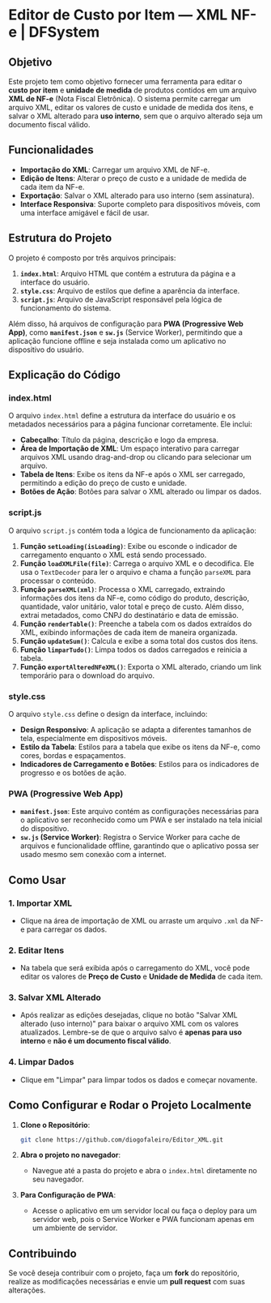 
# Editor de Custo por Item — XML NF-e | DFSystem

## Objetivo
Este projeto tem como objetivo fornecer uma ferramenta para editar o **custo por item** e **unidade de medida** de produtos contidos em um arquivo **XML de NF-e** (Nota Fiscal Eletrônica). O sistema permite carregar um arquivo XML, editar os valores de custo e unidade de medida dos itens, e salvar o XML alterado para **uso interno**, sem que o arquivo alterado seja um documento fiscal válido.

## Funcionalidades
- **Importação do XML**: Carregar um arquivo XML de NF-e.
- **Edição de Itens**: Alterar o preço de custo e a unidade de medida de cada item da NF-e.
- **Exportação**: Salvar o XML alterado para uso interno (sem assinatura).
- **Interface Responsiva**: Suporte completo para dispositivos móveis, com uma interface amigável e fácil de usar.

## Estrutura do Projeto
O projeto é composto por três arquivos principais:
1. **`index.html`**: Arquivo HTML que contém a estrutura da página e a interface do usuário.
2. **`style.css`**: Arquivo de estilos que define a aparência da interface.
3. **`script.js`**: Arquivo de JavaScript responsável pela lógica de funcionamento do sistema.

Além disso, há arquivos de configuração para **PWA (Progressive Web App)**, como **`manifest.json`** e **`sw.js`** (Service Worker), permitindo que a aplicação funcione offline e seja instalada como um aplicativo no dispositivo do usuário.

## Explicação do Código

### **index.html**
O arquivo `index.html` define a estrutura da interface do usuário e os metadados necessários para a página funcionar corretamente. Ele inclui:
- **Cabeçalho**: Título da página, descrição e logo da empresa.
- **Área de Importação de XML**: Um espaço interativo para carregar arquivos XML usando drag-and-drop ou clicando para selecionar um arquivo.
- **Tabela de Itens**: Exibe os itens da NF-e após o XML ser carregado, permitindo a edição do preço de custo e unidade.
- **Botões de Ação**: Botões para salvar o XML alterado ou limpar os dados.

### **script.js**
O arquivo `script.js` contém toda a lógica de funcionamento da aplicação:
1. **Função `setLoading(isLoading)`**: Exibe ou esconde o indicador de carregamento enquanto o XML está sendo processado.
2. **Função `loadXMLFile(file)`**: Carrega o arquivo XML e o decodifica. Ele usa o `TextDecoder` para ler o arquivo e chama a função `parseXML` para processar o conteúdo.
3. **Função `parseXML(xml)`**: Processa o XML carregado, extraindo informações dos itens da NF-e, como código do produto, descrição, quantidade, valor unitário, valor total e preço de custo. Além disso, extrai metadados, como CNPJ do destinatário e data de emissão.
4. **Função `renderTable()`**: Preenche a tabela com os dados extraídos do XML, exibindo informações de cada item de maneira organizada.
5. **Função `updateSum()`**: Calcula e exibe a soma total dos custos dos itens.
6. **Função `limparTudo()`**: Limpa todos os dados carregados e reinicia a tabela.
7. **Função `exportAlteredNFeXML()`**: Exporta o XML alterado, criando um link temporário para o download do arquivo.

### **style.css**
O arquivo `style.css` define o design da interface, incluindo:
- **Design Responsivo**: A aplicação se adapta a diferentes tamanhos de tela, especialmente em dispositivos móveis.
- **Estilo da Tabela**: Estilos para a tabela que exibe os itens da NF-e, como cores, bordas e espaçamentos.
- **Indicadores de Carregamento e Botões**: Estilos para os indicadores de progresso e os botões de ação.

### **PWA (Progressive Web App)**
- **`manifest.json`**: Este arquivo contém as configurações necessárias para o aplicativo ser reconhecido como um PWA e ser instalado na tela inicial do dispositivo.
- **`sw.js` (Service Worker)**: Registra o Service Worker para cache de arquivos e funcionalidade offline, garantindo que o aplicativo possa ser usado mesmo sem conexão com a internet.

## Como Usar

### 1. **Importar XML**
- Clique na área de importação de XML ou arraste um arquivo `.xml` da NF-e para carregar os dados.

### 2. **Editar Itens**
- Na tabela que será exibida após o carregamento do XML, você pode editar os valores de **Preço de Custo** e **Unidade de Medida** de cada item.

### 3. **Salvar XML Alterado**
- Após realizar as edições desejadas, clique no botão "Salvar XML alterado (uso interno)" para baixar o arquivo XML com os valores atualizados. Lembre-se de que o arquivo salvo é **apenas para uso interno** e **não é um documento fiscal válido**.

### 4. **Limpar Dados**
- Clique em "Limpar" para limpar todos os dados e começar novamente.

## Como Configurar e Rodar o Projeto Localmente

1. **Clone o Repositório**:
   ```bash
   git clone https://github.com/diogofaleiro/Editor_XML.git
   ```

2. **Abra o projeto no navegador**:
   - Navegue até a pasta do projeto e abra o `index.html` diretamente no seu navegador.

3. **Para Configuração de PWA**:
   - Acesse o aplicativo em um servidor local ou faça o deploy para um servidor web, pois o Service Worker e PWA funcionam apenas em um ambiente de servidor.

## Contribuindo
Se você deseja contribuir com o projeto, faça um **fork** do repositório, realize as modificações necessárias e envie um **pull request** com suas alterações.
